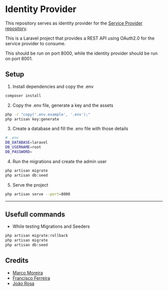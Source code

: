 # Identity Provider
This repository serves as identity provider for the [Service Provider repository](https://github.com/MMoreira01/service-provider). 

This is a Laravel project that provides a REST API using OAuth2.0 for the service provider to consume.

This should be run on port 8000, while the identity provider should be run on port 8001.

## Setup

1) Install dependencies and copy the .env
```bash
composer install
```

2) Copy the .env file, generate a key and the assets
```bash
php -r "copy('.env.example', '.env');"
php artisan key:generate
```

3) Create a database and fill the .env file with those details
```bash
# .env
DB_DATABASE=laravel
DB_USERNAME=root
DB_PASSWORD=
```

4) Run the migrations and create the admin user
```bash
php artisan migrate
php artisan db:seed
```

5) Serve the project
```bash
php artisan serve --port=8000
```

---

## Usefull commands

- While testing Migrations and Seeders
```bash
php artisan migrate:rollback
php artisan migrate 
php artisan db:seed
```

## Credits

- [Marco Moreira](https://github.com/MMoreira01)
- [Francisco Ferreira](https://github.com/feel31ng)
- [João Rosa](https://github.com/joaorosa30)


